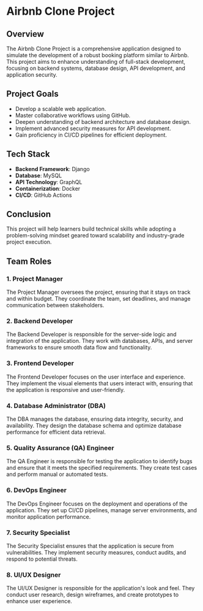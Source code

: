 # Airbnb Clone Project

## Overview
The Airbnb Clone Project is a comprehensive application designed to simulate the development of a robust booking platform similar to Airbnb. This project aims to enhance understanding of full-stack development, focusing on backend systems, database design, API development, and application security.

## Project Goals
- Develop a scalable web application.
- Master collaborative workflows using GitHub.
- Deepen understanding of backend architecture and database design.
- Implement advanced security measures for API development.
- Gain proficiency in CI/CD pipelines for efficient deployment.

## Tech Stack
- **Backend Framework**: Django
- **Database**: MySQL
- **API Technology**: GraphQL
- **Containerization**: Docker
- **CI/CD**: GitHub Actions

## Conclusion
This project will help learners build technical skills while adopting a problem-solving mindset geared toward scalability and industry-grade project execution.

## Team Roles

### 1. Project Manager
The Project Manager oversees the project, ensuring that it stays on track and within budget. They coordinate the team, set deadlines, and manage communication between stakeholders.

### 2. Backend Developer
The Backend Developer is responsible for the server-side logic and integration of the application. They work with databases, APIs, and server frameworks to ensure smooth data flow and functionality.

### 3. Frontend Developer
The Frontend Developer focuses on the user interface and experience. They implement the visual elements that users interact with, ensuring that the application is responsive and user-friendly.

### 4. Database Administrator (DBA)
The DBA manages the database, ensuring data integrity, security, and availability. They design the database schema and optimize database performance for efficient data retrieval.

### 5. Quality Assurance (QA) Engineer
The QA Engineer is responsible for testing the application to identify bugs and ensure that it meets the specified requirements. They create test cases and perform manual or automated tests.

### 6. DevOps Engineer
The DevOps Engineer focuses on the deployment and operations of the application. They set up CI/CD pipelines, manage server environments, and monitor application performance.

### 7. Security Specialist
The Security Specialist ensures that the application is secure from vulnerabilities. They implement security measures, conduct audits, and respond to potential threats.

### 8. UI/UX Designer
The UI/UX Designer is responsible for the application's look and feel. They conduct user research, design wireframes, and create prototypes to enhance user experience.